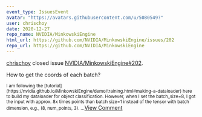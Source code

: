 ```yaml
---
event_type: IssuesEvent
avatar: "https://avatars.githubusercontent.com/u/5080549?"
user: chrischoy
date: 2020-12-27
repo_name: NVIDIA/MinkowskiEngine
html_url: https://github.com/NVIDIA/MinkowskiEngine/issues/202
repo_url: https://github.com/NVIDIA/MinkowskiEngine
---
```


<a href='https://github.com/chrischoy' target='_blank'>chrischoy</a> closed issue <a href='https://github.com/NVIDIA/MinkowskiEngine/issues/202' target='_blank'>NVIDIA/MinkowskiEngine#202</a>.

<p>How to get the coords of each batch?</p><small>I am following the [tutorial](https://nvidia.github.io/MinkowskiEngine/demo/training.html#making-a-dataloader) here to build my dataloader for object classification. However, when I set the batch_size=8, I got the input with approx. 8x times points than batch size=1 instead of the tensor with batch dimension, e.g., (8, num_points, 3)....</small><a href='https://github.com/NVIDIA/MinkowskiEngine/issues/202' target='_blank'>View Comment</a>
